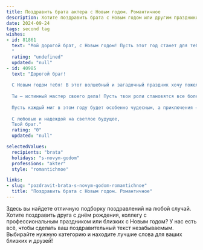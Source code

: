 ```yaml
---
title: Поздравить брата актера с Новым годом. Романтичное
description: Хотите поздравить брата с Новым годом или другим праздником? Наш ИИ создаст незабываемое поздравление, а вы обязательно выделитесь среди других.  
date: 2024-09-24
tags: second tag
wishes:
- id: 81861
  text: "Мой дорогой брат, с Новым годом! Пусть этот год станет для тебя сценой, где развернутся самые яркие и волшебные роли, а зрители - твоя жизнь - будут в восторге от твоего таланта. Желаю тебе найти новых персонажей, сыграть незабываемые спектакли и получить овации судьбы!
  "
  rating: "undefined"
  updated: "null"
- id: 40985
  text: "Дорогой брат!
  
  С Новым годом тебя! В этот волшебный и загадочный праздник хочу пожелать тебе, чтобы каждый новый день был как сцена из любимой пьесы — полной ярких эмоций, неожиданных поворотом и искренних переживаний. Пусть на твоем жизненном пути встречаются только самые светлые и талантливые люди, а мечты сбываются, как самые искренние признания на большой сцене.
  
  Ты — истинный мастер своего дела! Пусть твои роли становятся все более глубокими и многогранными, а сердца зрителей наполняются теплом и восхищением. Желаю ярких успехов, вдохновения и безграничной любви, которая сделает твою жизнь настоящим шедевром.
  
  Пусть каждый миг в этом году будет особенно чудесным, а приключения — незабываемыми. Будь смелым в своих мечтах и настойчивым в их реализации. Я всегда рядом, готов поддержать и вдохновить.
  
  С любовью и надеждой на светлое будущее,
  Твой брат."
  rating: "0"
  updated: "null"

selectedValues:
  recipients: "brata"
  holidays: "s-novym-godom"
  professions: "akter"
  style: "romantichnoe"

links:
- slug: "pozdravit-brata-s-novym-godom-romantichnoe"
  title: "Поздравить брата с Новым годом. Романтичное"
---
```


Здесь вы найдете отличную подборку поздравлений на любой случай. 
Хотите поздравить друга с днём рождения, коллегу с профессиональным праздником или близких с Новым годом? У нас есть всё, чтобы сделать ваш поздравительный текст незабываемым. Выбирайте нужную категорию и находите лучшие слова для ваших близких и друзей!
